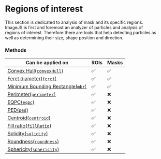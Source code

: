 # Regions of interest

This section is dedicated to analysis of mask and its specific regions. ImageJS is first and foremost an analyzer of particles and analysis of regions of interest. Therefore there are tools that help detecting particles as well as determining their size, shape position and direction.

### Methods

| Can be applied on                                                                   | ROIs    | Masks    |
| ----------------------------------------------------------------------------------- | ------- | -------- |
| [Convex Hull(`convexHull`)](./Convex%20Hull.md 'internal link on convex hull')      | &#9989; | &#9989;  |
| [Feret diameter(`feret`)](./Feret%20Diameters.md 'internal link on feret diameter') | &#9989; | &#9989;  |
| [Minimum Bounding Rectangle(`mbr`)](./MBR.md 'internal link on mbr')                | &#9989; | &#9989;  |
| [Perimeter(`perimeter`)](./Perimeter.md 'internal link on perimeter')               | &#9989; | &#10060; |
| [EQPC(`eqpc`)](./EQPC.md 'internal link on eqpc')                                   | &#9989; | &#10060; |
| [PED(`ped`)](./PED.md 'internal link on ped')                                       | &#9989; | &#10060; |
| [Centroid(`centroid`)](./Centroid.md 'internal link on centroid')                   | &#9989; | &#10060; |
| [Fill ratio(`fillRatio`)](./Fill%20ratio.md 'internal link on fill ratio')          | &#9989; | &#10060; |
| [Solidity(`solidity`)](./Solidity.md 'internal link on solidity')                   | &#9989; | &#10060; |
| [Roundness(`roundness`)](./Roundness.md 'internal link on roundness')               | &#9989; | &#10060; |
| [Sphericity(`sphericity`)](./Sphericity.md 'internal link on sphericity')           | &#9989; | &#10060; |
